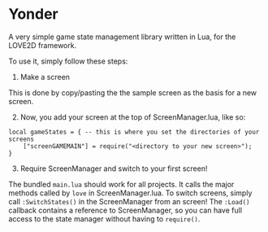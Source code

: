 # Yonder
A very simple game state management library written in Lua, for the LOVE2D framework.

To use it, simply follow these steps:

1. Make a screen

This is done by copy/pasting the the sample screen as the basis for a new screen.

2. Now, you add your screen at the top of ScreenManager.lua, like so:

```
local gameStates = { -- this is where you set the directories of your screens
	["screenGAMEMAIN"] = require("<directory to your new screen>");
}
```

3. Require ScreenManager and switch to your first screen!

The bundled `main.lua` should work for all projects. It calls the major methods called by `love` in ScreenManager.lua. To switch screens, simply call `:SwitchStates()` in the ScreenManager from an screen! The `:Load()` callback contains a reference to ScreenManager, so you can have full access to the state manager without having to `require()`.

